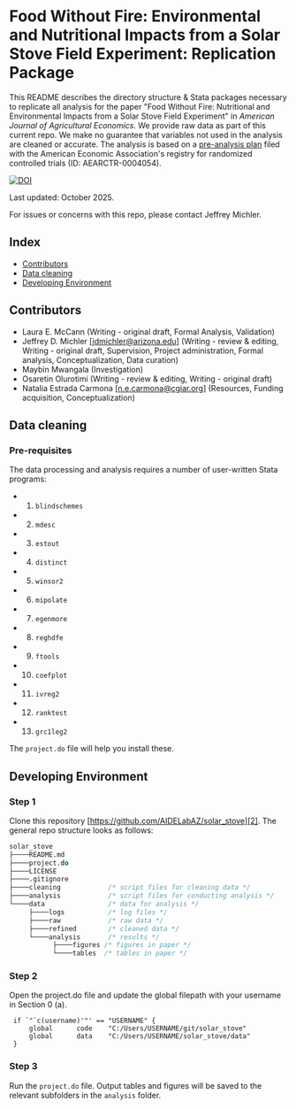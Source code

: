 # Food Without Fire: Environmental and Nutritional Impacts from a Solar Stove Field Experiment: Replication Package
This README describes the directory structure & Stata packages necessary to replicate all analysis for the paper "Food Without Fire: Nutritional and Environmental Impacts from a Solar Stove Field Experiment" in *American Journal of Agricultural Economics*. We provide raw data as part of this current repo. We make no guarantee that variables not used in the analysis are cleaned or accurate. The analysis is based on a [pre-analysis plan][1] filed with the American Economic Association's registry for randomized controlled trials (ID: AEARCTR-0004054).

[![DOI](https://zenodo.org/badge/404853161.svg)](https://doi.org/10.5281/zenodo.17260907)

Last updated: October 2025. 

For issues or concerns with this repo, please contact Jeffrey Michler.

 ## Index
 
 - [Contributors](#contributors)
 - [Data cleaning](#data-cleaning)
 - [Developing Environment](#developing-environment)

## Contributors
* Laura E. McCann (Writing - original draft, Formal Analysis, Validation) 
* Jeffrey D. Michler [jdmichler@arizona.edu] (Writing - review & editing, Writing - original draft, Supervision, Project administration, Formal analysis, Conceptualization, Data curation)
* Maybin Mwangala (Investigation)
* Osaretin Olurotimi (Writing - review & editing, Writing - original draft)
* Natalia Estrada Carmona [n.e.carmona@cgiar.org] (Resources, Funding acquisition, Conceptualization)

## Data cleaning

### Pre-requisites

The data processing and analysis requires a number of user-written Stata programs:

* 1. `blindschemes`
* 2. `mdesc`
* 3. `estout`
* 4. `distinct`
* 5. `winsor2`
* 6. `mipolate`
* 7. `egenmore`
* 8. `reghdfe`
* 9. `ftools`
* 10. `coefplot`
* 11. `ivreg2`
* 12. `ranktest`
* 13. `grc1leg2`

The `project.do` file will help you install these.

## Developing Environment

### Step 1

Clone this repository [https://github.com/AIDELabAZ/solar_stove][2]. The general repo structure looks as follows:<br>

```stata
solar_stove
├────README.md
├────project.do
├────LICENSE
├────.gitignore
├────cleaning            /* script files for cleaning data */
├────analysis            /* script files for conducting analysis */
└────data				 /* data for analysis */
     ├────logs			 /* log files */
     ├────raw			 /* raw data */
     ├────refined		 /* cleaned data */
     └────analysis		 /* results */
		   ├────figures /* figures in paper */
		   └────tables	/* tables in paper */
```

### Step 2

Open the project.do file and update the global filepath with your username in Section 0 (a).

   ```
    if `"`c(username)'"' == "USERNAME" {
       	global 		code  	"C:/Users/USERNAME/git/solar_stove"
		global 		data	"C:/Users/USERNAME/solar_stove/data"
    }
   ```

### Step 3

Run the `project.do` file. Output tables and figures will be saved to the relevant subfolders in the `analysis` folder. 


[1]: https://www.socialscienceregistry.org/trials/4054
[2]: https://github.com/AIDELabAZ/solar_stove
